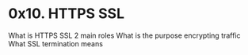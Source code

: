 # 0x10. HTTPS SSL

What is HTTPS SSL 2 main roles
What is the purpose encrypting traffic
What SSL termination means
